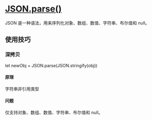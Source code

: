 # [JSON.parse()](https://developer.mozilla.org/zh-CN/docs/Web/JavaScript/Reference/Global_Objects/JSON)

JSON 是一种语法，用来序列化对象、数组、数值、字符串、布尔值和 null。

## 使用技巧
### 深拷贝
let newObj = JSON.parse(JSON.stringify(obj))
#### 原理
字符串非引用类型
#### 问题
仅支持对象、数组、数值、字符串、布尔值和 null。